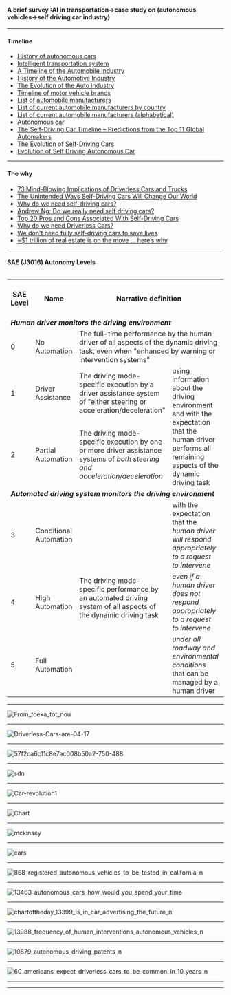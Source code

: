 

#### A brief survey :AI in transportation->case study on (autonomous vehicles->self driving car industry)

-------------

#### Timeline

- [History of autonomous cars](https://en.wikipedia.org/wiki/History_of_autonomous_cars)
- [Intelligent transportation system](https://en.wikipedia.org/wiki/Intelligent_transportation_system)
- [A Timeline of the Automobile Industry](https://www.scaruffi.com/politics/cars.html)
- [History of the Automotive Industry](https://www.preceden.com/timelines/263578-history-of-the-automotive-industry)
- [The Evolution of the Auto industry](https://www.timetoast.com/timelines/1201032)
- [Timeline of motor vehicle brands](https://en.wikipedia.org/wiki/Timeline_of_motor_vehicle_brands)
- [List of automobile manufacturers](https://en.wikipedia.org/wiki/List_of_automobile_manufacturers)
- [List of current automobile manufacturers by country](https://en.wikipedia.org/wiki/List_of_current_automobile_manufacturers_by_country)
- [List of current automobile manufacturers (alphabetical)](https://en.wikipedia.org/wiki/List_of_current_automobile_manufacturers_(alphabetical))
- [Autonomous car](https://en.wikipedia.org/wiki/Autonomous_car)
- [The Self-Driving Car Timeline – Predictions from the Top 11 Global Automakers](https://www.techemergence.com/self-driving-car-timeline-themselves-top-11-automakers/)
- [The Evolution of Self-Driving Cars](https://nytjournal.org/articles/ai_articles/evolution_of_self_driving_cars.php)
- [Evolution of Self Driving Autonomous Car](http://robotglobe.org/evolution-of-self-driving-autonomous-car/)

--------------

#### The why

- [73 Mind-Blowing Implications of Driverless Cars and Trucks](https://medium.com/@DonotInnovate/73-mind-blowing-implications-of-a-driverless-future-58d23d1f338d)
- [The Unintended Ways Self-Driving Cars Will Change Our World](https://medium.com/swlh/the-unintended-ways-self-driving-cars-will-change-our-world-3b15d1db9026)
- [Why do we need self-driving cars?](https://www.quora.com/Why-do-we-need-self-driving-cars-1)
- [Andrew Ng: Do we really need self driving cars?](https://www.quora.com/Andrew-Ng-Do-we-really-need-self-driving-cars)
- [Top 20 Pros and Cons Associated With Self-Driving Cars](https://www.autoinsurancecenter.com/top-20-pros-and-cons-associated-with-self-driving-cars.htm)
- [Why do we need Driverless Cars?](https://www.quora.com/Why-do-we-need-Driverless-Cars)
- [We don't need fully self-driving cars to save lives](https://www.usatoday.com/story/tech/columnist/2018/02/04/we-dont-need-fully-self-driving-cars-save-lives/1085965001/)
- [~$1 trillion of real estate is on the move … here’s why](https://medium.com/99-mph/1-trillion-of-real-estate-is-on-the-move-heres-why-94ee9233e5eb)

--------------

#### SAE (J3016) Autonomy Levels

<table class="wikitable">
<caption>
</caption>
<tbody><tr>
<th>SAE Level</th>
<th>Name</th>
<th colspan="2">Narrative definition</th>
<th>Execution of<br />steering and<br />acceleration/<br />deceleration</th>
<th>Monitoring of driving environment</th>
<th>Fallback performance of dynamic driving task</th>
<th>System capability (driving modes)
</th></tr>
<tr>
<td colspan="8"><i><b>Human driver monitors the driving environment</b></i>
</td></tr>
<tr>
<td>0</td>
<td>No Automation</td>
<td colspan="2">The full-time performance by the human driver of all aspects of the dynamic driving task, even when "enhanced by warning or intervention systems"</td>
<td>Human driver</td>
<td rowspan="3">Human driver</td>
<td rowspan="3">Human driver</td>
<td>n/a
</td></tr>
<tr>
<td>1</td>
<td>Driver Assistance</td>
<td>The driving mode-specific execution by a driver assistance system of "either steering or acceleration/deceleration"</td>
<td rowspan="2">using information about the driving environment and with the expectation that the human driver performs all remaining aspects of the dynamic driving task</td>
<td>Human driver and system</td>
<td rowspan="2">Some driving modes
</td></tr>
<tr>
<td>2</td>
<td>Partial Automation</td>
<td>The driving mode-specific execution by one or more driver assistance systems of <i>both steering and acceleration/deceleration</i></td>
<td>System
</td></tr>
<tr>
<td colspan="8"><i><b>Automated driving system monitors the driving environment</b></i>
</td></tr>
<tr>
<td>3</td>
<td>Conditional Automation</td>
<td rowspan="3">The driving mode-specific performance by an automated driving system of all aspects of the dynamic driving task</td>
<td>with the expectation that the <i>human driver will respond appropriately to a request to intervene</i></td>
<td rowspan="3">System</td>
<td rowspan="3">System</td>
<td>Human driver</td>
<td>Some driving modes
</td></tr>
<tr>
<td>4</td>
<td>High Automation</td>
<td><i>even if a human driver does not respond appropriately to a request to intervene</i></td>
<td rowspan="3">System</td>
<td>Many driving modes
</td></tr>
<tr>
<td>5</td>
<td>Full Automation</td>
<td><i>under all roadway and environmental conditions</i> that can be managed by a human driver</td>
<td>All driving modes
</td></tr></tbody></table>

---------------

![From_toeka_tot_nou](https://steemitimages.com/0x0/http://s26.postimg.org/u7eh0ofsp/From_toeka_tot_nou.png)

------------

![Driverless-Cars-are-04-17](https://article.images.consumerreports.org/prod/content/dam/CRO%20Images%202017/Magazine-Articles/April/CR-Autospotlight-Where-Driverless-Cars-are-04-17)

------------

![57f2ca6c11c8e7ac008b50a2-750-488](https://amp.businessinsider.com/images/57f2ca6c11c8e7ac008b50a2-750-488.png)

------------

![sdn](https://rusdykrisman.com/wp-content/uploads/2018/01/sdn.png)

-----------

![Car-revolution1](https://marketrealist.imgix.net/uploads/2015/05/Car-revolution1.png)

------------

![Chart](http://www.bnymellonimoutlook.com/media/88716/Chart-2.jpg)

-------------

![mckinsey](https://anthonyvoigt.files.wordpress.com/2016/04/mckinsey.jpg?w=700)

-----------

![cars](https://thumbor.forbes.com/thumbor/960x0/https%3A%2F%2Fblogs-images.forbes.com%2Fniallmccarthy%2Ffiles%2F2018%2F04%2F20180413_SelfDriving_Cars.jpg)

-----------

![868_registered_autonomous_vehicles_to_be_tested_in_california_n](https://infographic.statista.com/normal/chartoftheday_13868_registered_autonomous_vehicles_to_be_tested_in_california_n.jpg)

------------

![13463_autonomous_cars_how_would_you_spend_your_time](https://infographic.statista.com/normal/chartoftheday_13463_autonomous_cars_how_would_you_spend_your_time_n.jpg)

----------

![chartoftheday_13399_is_in_car_advertising_the_future_n](https://infographic.statista.com/normal/chartoftheday_13399_is_in_car_advertising_the_future_n.jpg)

------------

![13988_frequency_of_human_interventions_autonomous_vehicles_n](https://infographic.statista.com/normal/chartoftheday_13988_frequency_of_human_interventions_autonomous_vehicles_n.jpg)

----------

![10879_autonomous_driving_patents_n](https://infographic.statista.com/normal/chartoftheday_10879_autonomous_driving_patents_n.jpg)

------------

![60_americans_expect_driverless_cars_to_be_common_in_10_years_n](https://infographic.statista.com/normal/chartoftheday_13860_americans_expect_driverless_cars_to_be_common_in_10_years_n.jpg)


------------
---------------------
